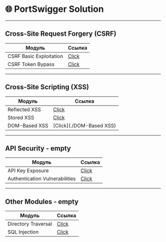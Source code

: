 # 🌐 PortSwigger Solution 

---

##  Cross-Site Request Forgery (CSRF)
| **Модуль**                        | **Ссылка**           |
|------------------------------------|----------------------|
|  CSRF Basic Exploitation         | [Click](./CSRF) |
|  CSRF Token Bypass               | [Click](./)       |

---

##  Cross-Site Scripting (XSS) 
| **Модуль**                        | **Ссылка**           |
|------------------------------------|----------------------|
|  Reflected XSS                   | [Click](./)           |
|  Stored XSS                      | [Click](./)              |
|  DOM-Based XSS                   | [Click](./DOM-Based XSS)           |

---

##  API Security - empty
| **Модуль**                        | **Ссылка**           |
|------------------------------------|----------------------|
|  API Key Exposure                | [Click](./)        |
|  Authentication Vulnerabilities  | [Click](./) |

---

##  Other Modules - empty
| **Модуль**                        | **Ссылка**           |
|------------------------------------|----------------------|
|  Directory Traversal             | [Click](./)    |
|  SQL Injection                   | [Click](./)          |


